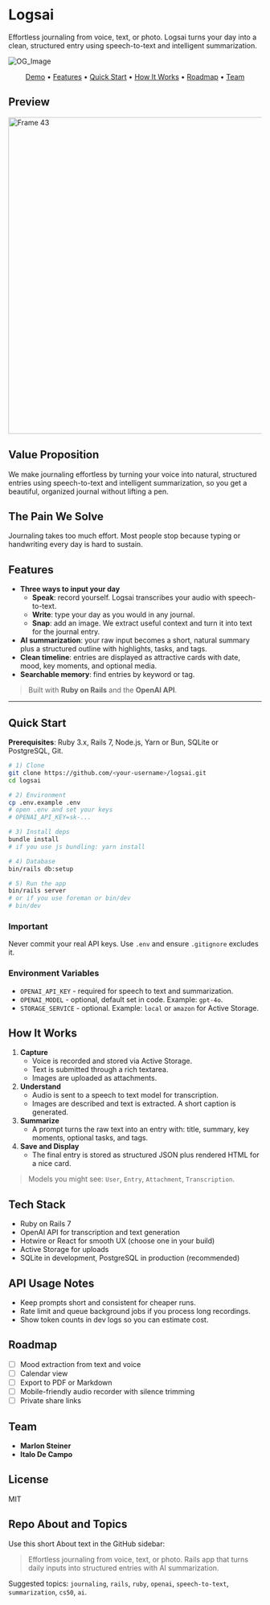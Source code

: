 # Logsai

Effortless journaling from voice, text, or photo. Logsai turns your day into a clean, structured entry using speech-to-text and intelligent summarization.

![OG_Image](https://github.com/user-attachments/assets/55fe4a9c-4e89-400f-a8da-27763402d4ef)



<p align="center">
  <a href="#demo">Demo</a> •
  <a href="#features">Features</a> •
  <a href="#quick-start">Quick Start</a> •
  <a href="#how-it-works">How It Works</a> •
  <a href="#roadmap">Roadmap</a> •
  <a href="#team">Team</a>
</p>

## Preview

<img width="1200" height="630" alt="Frame 43" src="https://github.com/user-attachments/assets/61523229-a9c2-4b0d-916d-76c7c39c9ff8" />

## Value Proposition
We make journaling effortless by turning your voice into natural, structured entries using speech-to-text and intelligent summarization, so you get a beautiful, organized journal without lifting a pen.

## The Pain We Solve
Journaling takes too much effort. Most people stop because typing or handwriting every day is hard to sustain.

## Features
- **Three ways to input your day**
  - **Speak**: record yourself. Logsai transcribes your audio with speech-to-text.
  - **Write**: type your day as you would in any journal.
  - **Snap**: add an image. We extract useful context and turn it into text for the journal entry.
- **AI summarization**: your raw input becomes a short, natural summary plus a structured outline with highlights, tasks, and tags.
- **Clean timeline**: entries are displayed as attractive cards with date, mood, key moments, and optional media.
- **Searchable memory**: find entries by keyword or tag.

> Built with **Ruby on Rails** and the **OpenAI API**.

---

## Quick Start
**Prerequisites**: Ruby 3.x, Rails 7, Node.js, Yarn or Bun, SQLite or PostgreSQL, Git.

```bash
# 1) Clone
git clone https://github.com/<your-username>/logsai.git
cd logsai

# 2) Environment
cp .env.example .env
# open .env and set your keys
# OPENAI_API_KEY=sk-...

# 3) Install deps
bundle install
# if you use js bundling: yarn install

# 4) Database
bin/rails db:setup

# 5) Run the app
bin/rails server
# or if you use foreman or bin/dev
# bin/dev

```
### Important
Never commit your real API keys. Use `.env` and ensure `.gitignore` excludes it.

### Environment Variables
- `OPENAI_API_KEY` - required for speech to text and summarization.
- `OPENAI_MODEL` - optional, default set in code. Example: `gpt-4o`.
- `STORAGE_SERVICE` - optional. Example: `local` or `amazon` for Active Storage.

## How It Works
1. **Capture**
   - Voice is recorded and stored via Active Storage.
   - Text is submitted through a rich textarea.
   - Images are uploaded as attachments.
2. **Understand**
   - Audio is sent to a speech to text model for transcription.
   - Images are described and text is extracted. A short caption is generated.
3. **Summarize**
   - A prompt turns the raw text into an entry with: title, summary, key moments, optional tasks, and tags.
4. **Save and Display**
   - The final entry is stored as structured JSON plus rendered HTML for a nice card.

> Models you might see: `User`, `Entry`, `Attachment`, `Transcription`.

## Tech Stack
- Ruby on Rails 7
- OpenAI API for transcription and text generation
- Hotwire or React for smooth UX (choose one in your build)
- Active Storage for uploads
- SQLite in development, PostgreSQL in production (recommended)

## API Usage Notes
- Keep prompts short and consistent for cheaper runs.
- Rate limit and queue background jobs if you process long recordings.
- Show token counts in dev logs so you can estimate cost.

## Roadmap
- [ ] Mood extraction from text and voice
- [ ] Calendar view
- [ ] Export to PDF or Markdown
- [ ] Mobile-friendly audio recorder with silence trimming
- [ ] Private share links

## Team
- **Marlon Steiner**
- **Italo De Campo**

## License
MIT

## Repo About and Topics
Use this short About text in the GitHub sidebar:

> Effortless journaling from voice, text, or photo. Rails app that turns daily inputs into structured entries with AI summarization.

Suggested topics: `journaling`, `rails`, `ruby`, `openai`, `speech-to-text`, `summarization`, `cs50`, `ai`.

